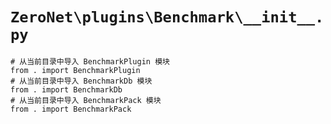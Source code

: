 # `ZeroNet\plugins\Benchmark\__init__.py`

```
# 从当前目录中导入 BenchmarkPlugin 模块
from . import BenchmarkPlugin
# 从当前目录中导入 BenchmarkDb 模块
from . import BenchmarkDb
# 从当前目录中导入 BenchmarkPack 模块
from . import BenchmarkPack
```